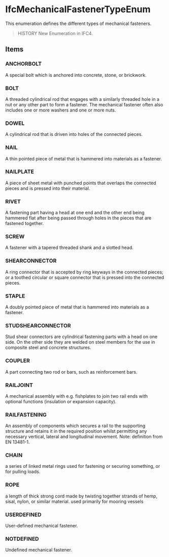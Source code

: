 # IfcMechanicalFastenerTypeEnum

This enumeration defines the different types of mechanical fasteners.

> HISTORY New Enumeration in IFC4.

## Items

### ANCHORBOLT
A special bolt which is anchored into concrete, stone, or brickwork.

### BOLT
A threaded cylindrical rod that engages with a similarly threaded hole in a nut or any other part to form a fastener. The mechanical fastener often also includes one or more washers and one or more nuts.

### DOWEL
A cylindrical rod that is driven into holes of the connected pieces.

### NAIL
A thin pointed piece of metal that is hammered into materials as a fastener.

### NAILPLATE
A piece of sheet metal with punched points that overlaps the connected pieces and is pressed into their material.

### RIVET
A fastening part having a head at one end and the other end being hammered flat after being passed through holes in the pieces that are fastened together.

### SCREW
A fastener with a tapered threaded shank and a slotted head.

### SHEARCONNECTOR
A ring connector that is accepted by ring keyways in the connected pieces; or a toothed circular or square connector that is pressed into the connected pieces.

### STAPLE
A doubly pointed piece of metal that is hammered into materials as a fastener.

### STUDSHEARCONNECTOR
Stud shear connectors are cylindrical fastening parts with a head on one side. On the other side they are welded on steel members for the use in composite steel and concrete structures.

### COUPLER
A part connecting two rod or bars, such as reinforcement bars.

### RAILJOINT
A mechanical assembly with e.g. fishplates to join two rail ends with optional functions (insulation or expansion capacity).

### RAILFASTENING
An assembly of components which secures a rail to the supporting structure and retains it in the required position whilst permitting any necessary vertical, lateral and longitudinal movement.
Note: definition from EN 13481-1.

### CHAIN
a series of linked metal rings used for fastening or securing something, or for pulling loads.

### ROPE
a length of thick strong cord made by twisting together strands of hemp, sisal, nylon, or similar material. used primarily for mooring vessels

### USERDEFINED
User-defined mechanical fastener.

### NOTDEFINED
Undefined mechanical fastener.

